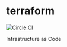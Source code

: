 terraform
=========

[![Circle CI](https://circleci.com/gh/creasty/creasty-infra.svg?style=shield&circle-token=4b0ce7202d98c3adf636dffb5234dc0b105f41b4)](https://circleci.com/gh/creasty/creasty-infra)

Infrastructure as Code
